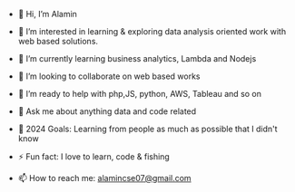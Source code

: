 - 👋 Hi, I’m Alamin
- 👀 I’m interested in learning & exploring data analysis oriented work with web based solutions.
- 🌱 I’m currently learning business analytics, Lambda and Nodejs
- 💞️ I’m looking to collaborate on web based works

- 🤔 I’m ready to help with php,JS, python, AWS, Tableau and so on
- 💬 Ask me about anything data and code related
- 🥅 2024 Goals: Learning from people as much as possible that I didn't know
- ⚡ Fun fact: I love to learn, code & fishing
- 📫 How to reach me: alamincse07@gmail.com

<!---
alamincse07/alamincse07 is a ✨ special ✨ repository because its `README.md` (this file) appears on your GitHub profile.
You can click the Preview link to take a look at your changes.
--->
